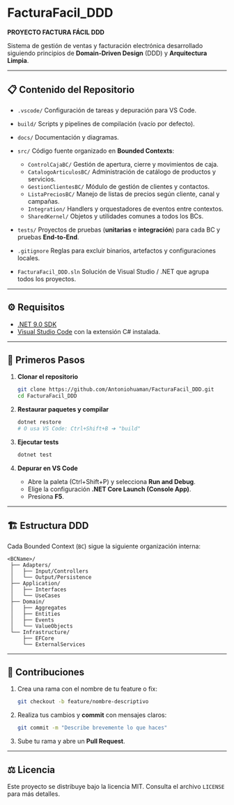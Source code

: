# FacturaFacil\_DDD

**PROYECTO FACTURA FÁCIL DDD**

Sistema de gestión de ventas y facturación electrónica desarrollado siguiendo principios de **Domain-Driven Design** (DDD) y **Arquitectura Limpia**.

---

## 📋 Contenido del Repositorio

* `.vscode/`
  Configuración de tareas y depuración para VS Code.

* `build/`
  Scripts y pipelines de compilación (vacío por defecto).

* `docs/`
  Documentación y diagramas.

* `src/`
  Código fuente organizado en **Bounded Contexts**:

  * `ControlCajaBC/`
    Gestión de apertura, cierre y movimientos de caja.
  * `CatalogoArticulosBC/`
    Administración de catálogo de productos y servicios.
  * `GestionClientesBC/`
    Módulo de gestión de clientes y contactos.
  * `ListaPreciosBC/`
    Manejo de listas de precios según cliente, canal y campañas.
  * `Integration/`
    Handlers y orquestadores de eventos entre contextos.
  * `SharedKernel/`
    Objetos y utilidades comunes a todos los BCs.

* `tests/`
  Proyectos de pruebas (**unitarias** e **integración**) para cada BC y pruebas **End-to-End**.

* `.gitignore`
  Reglas para excluir binarios, artefactos y configuraciones locales.

* `FacturaFacil_DDD.sln`
  Solución de Visual Studio / .NET que agrupa todos los proyectos.

---

## ⚙️ Requisitos

* [.NET 9.0 SDK](https://dotnet.microsoft.com/download)
* [Visual Studio Code](https://code.visualstudio.com/) con la extensión C# instalada.

---

## 🚀 Primeros Pasos

1. **Clonar el repositorio**

   ```bash
   git clone https://github.com/Antoniohuaman/FacturaFacil_DDD.git
   cd FacturaFacil_DDD
   ```

2. **Restaurar paquetes y compilar**

   ```bash
   dotnet restore
   # O usa VS Code: Ctrl+Shift+B ➔ "build"
   ```

3. **Ejecutar tests**

   ```bash
   dotnet test
   ```

4. **Depurar en VS Code**

   * Abre la paleta (Ctrl+Shift+P) y selecciona **Run and Debug**.
   * Elige la configuración **.NET Core Launch (Console App)**.
   * Presiona **F5**.

---

## 🏗 Estructura DDD

Cada Bounded Context (`BC`) sigue la siguiente organización interna:

```
<BCName>/
 ├── Adapters/
 │   ├── Input/Controllers
 │   └── Output/Persistence
 ├── Application/
 │   ├── Interfaces
 │   └── UseCases
 ├── Domain/
 │   ├── Aggregates
 │   ├── Entities
 │   ├── Events
 │   └── ValueObjects
 └── Infrastructure/
     ├── EFCore
     └── ExternalServices
```

---

## 📖 Contribuciones

1. Crea una rama con el nombre de tu feature o fix:

   ```bash
   git checkout -b feature/nombre-descriptivo
   ```
2. Realiza tus cambios y **commit** con mensajes claros:

   ```bash
   git commit -m "Describe brevemente lo que haces"
   ```
3. Sube tu rama y abre un **Pull Request**.

---

## ⚖️ Licencia

Este proyecto se distribuye bajo la licencia MIT. Consulta el archivo `LICENSE` para más detalles.
